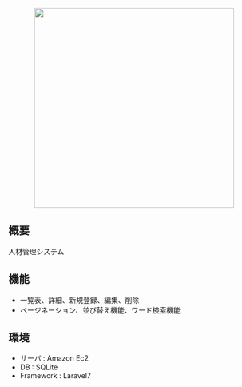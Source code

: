 <p align="center"><a href="http://ec2-54-95-139-19.ap-northeast-1.compute.amazonaws.com/" alt="Build Status"><img src="https://user-images.githubusercontent.com/74643762/99671084-e175b680-2ab4-11eb-9408-d3c6f5b7b9fb.png" width="400"></a></p>

## 概要

人材管理システム

## 機能

* 一覧表、詳細、新規登録、編集、削除
* ページネーション、並び替え機能、ワード検索機能

## 環境

* サーバ : Amazon Ec2
* DB : SQLite
* Framework : Laravel7